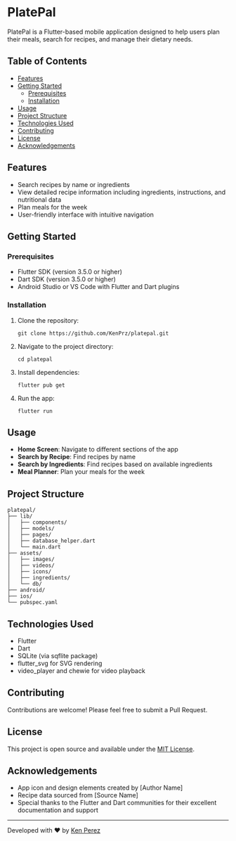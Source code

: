 # PlatePal

PlatePal is a Flutter-based mobile application designed to help users plan their meals, search for recipes, and manage their dietary needs.

## Table of Contents
- [Features](#features)
- [Getting Started](#getting-started)
  - [Prerequisites](#prerequisites)
  - [Installation](#installation)
- [Usage](#usage)
- [Project Structure](#project-structure)
- [Technologies Used](#technologies-used)
- [Contributing](#contributing)
- [License](#license)
- [Acknowledgements](#acknowledgements)

## Features

- Search recipes by name or ingredients
- View detailed recipe information including ingredients, instructions, and nutritional data
- Plan meals for the week
- User-friendly interface with intuitive navigation

## Getting Started

### Prerequisites

- Flutter SDK (version 3.5.0 or higher)
- Dart SDK (version 3.5.0 or higher)
- Android Studio or VS Code with Flutter and Dart plugins

### Installation

1. Clone the repository:
   ```
   git clone https://github.com/KenPrz/platepal.git
   ```

2. Navigate to the project directory:
   ```
   cd platepal
   ```

3. Install dependencies:
   ```
   flutter pub get
   ```

4. Run the app:
   ```
   flutter run
   ```

## Usage

- **Home Screen**: Navigate to different sections of the app
- **Search by Recipe**: Find recipes by name
- **Search by Ingredients**: Find recipes based on available ingredients
- **Meal Planner**: Plan your meals for the week

## Project Structure

```
platepal/
├── lib/
│   ├── components/
│   ├── models/
│   ├── pages/
│   ├── database_helper.dart
│   └── main.dart
├── assets/
│   ├── images/
│   ├── videos/
│   ├── icons/
│   ├── ingredients/
│   └── db/
├── android/
├── ios/
└── pubspec.yaml
```

## Technologies Used

- Flutter
- Dart
- SQLite (via sqflite package)
- flutter_svg for SVG rendering
- video_player and chewie for video playback

## Contributing

Contributions are welcome! Please feel free to submit a Pull Request.

## License

This project is open source and available under the [MIT License](LICENSE).

## Acknowledgements

- App icon and design elements created by [Author Name]
- Recipe data sourced from [Source Name]
- Special thanks to the Flutter and Dart communities for their excellent documentation and support

---

Developed with ❤️ by [Ken Perez](https://github.com/KenPrz)